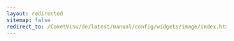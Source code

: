 ```yaml
---
layout: redirected
sitemap: false
redirect_to: /CometVisu/de/latest/manual/config/widgets/image/index.html
---
```


